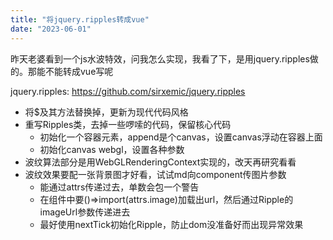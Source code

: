 ```yaml
---
title: "将jquery.ripples转成vue"
date: "2023-06-01"
---
```


昨天老婆看到一个js水波特效，问我怎么实现，我看了下，是用jquery.ripples做的。那能不能转成vue写呢

jquery.ripples: https://github.com/sirxemic/jquery.ripples

- 将$及其方法替换掉，更新为现代代码风格
- 重写Ripples类，去掉一些啰嗦的代码，保留核心代码
  * 初始化一个容器元素，append是个canvas，设置canvas浮动在容器上面
  * 初始化canvas webgl，设置各种参数
- 波纹算法部分是用WebGLRenderingContext实现的，改天再研究看看
- 波纹效果要配一张背景图才好看，试试md向component传图片参数
  * 能通过attrs传递过去，单数会包一个警告
  * 在组件中要()=>import(attrs.image)加载出url，然后通过Ripple的imageUrl参数传递进去
  * 最好使用nextTick初始化Ripple，防止dom没准备好而出现异常效果

<!-- ![](images/river.jpg) -->

<waterRipple image="../../wp/2023/images/river.jpg"/>